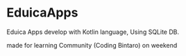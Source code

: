 # EduicaApps
Eduica Apps develop with Kotlin language,
Using SQLite DB.

made for learning Community (Coding Bintaro) on weekend 
